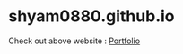 # shyam0880.github.io
Check out above website : <a href="https://shyam0880.github.io/">Portfolio</a>
